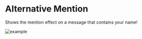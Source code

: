 # Alternative Mention

Shows the mention effect on a message that contains your name!

![example](https://puu.sh/yjMfa/08e4c2c284.png)

